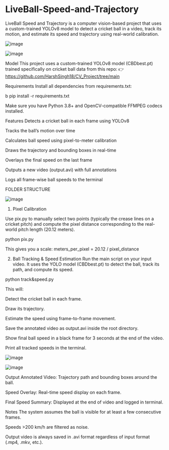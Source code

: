 # LiveBall-Speed-and-Trajectory

LiveBall Speed and Trajectory is a computer vision-based project that uses a custom-trained YOLOv8 model to detect a cricket ball in a video, track its motion, and estimate its speed and trajectory using real-world calibration.

![image](https://github.com/user-attachments/assets/1918670a-75f5-4daf-aacd-2c758bea8902)


![image](https://github.com/user-attachments/assets/d1fbed66-ceb4-4ff3-ba7a-ad613168690b)


Model
This project uses a custom-trained YOLOv8 model (CBDbest.pt) trained specifically on cricket ball data from this repo:
👉 https://github.com/HarshSingh18/CV_Project/tree/main


Requirements
Install all dependencies from requirements.txt:

b
pip install -r requirements.txt

Make sure you have Python 3.8+ and OpenCV-compatible FFMPEG codecs installed.

Features
Detects a cricket ball in each frame using YOLOv8

Tracks the ball’s motion over time

Calculates ball speed using pixel-to-meter calibration

Draws the trajectory and bounding boxes in real-time

Overlays the final speed on the last frame

Outputs a new video (output.avi) with full annotations

Logs all frame-wise ball speeds to the terminal


FOLDER STRUCTURE

![image](https://github.com/user-attachments/assets/292a5ac6-777a-4150-9753-7ec3d4444258)


1. Pixel Calibration
   
Use pix.py to manually select two points (typically the crease lines on a cricket pitch) and compute the pixel distance corresponding to the real-world pitch length (20.12 meters).

python pix.py


This gives you a scale:
meters_per_pixel = 20.12 / pixel_distance

2. Ball Tracking & Speed Estimation
Run the main script on your input video. It uses the YOLO model (CBDbest.pt) to detect the ball, track its path, and compute its speed.

python track\&speed.py

This will:

Detect the cricket ball in each frame.

Draw its trajectory.

Estimate the speed using frame-to-frame movement.

Save the annotated video as output.avi inside the root directory.

Show final ball speed in a black frame for 3 seconds at the end of the video.

Print all tracked speeds in the terminal.



![image](https://github.com/user-attachments/assets/9020dce3-7639-4b90-8095-a07374970847)


![image](https://github.com/user-attachments/assets/97e9338a-b35d-4715-b2ec-8fab3ebd6b22)


Output
Annotated Video: Trajectory path and bounding boxes around the ball.

Speed Overlay: Real-time speed display on each frame.

Final Speed Summary: Displayed at the end of video and logged in terminal.



Notes
The system assumes the ball is visible for at least a few consecutive frames.

Speeds >200 km/h are filtered as noise.

Output video is always saved in .avi format regardless of input format (.mp4, .mkv, etc.).
















